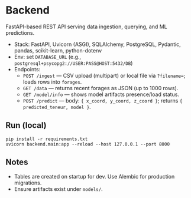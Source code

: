 # Backend

FastAPI-based REST API serving data ingestion, querying, and ML predictions.

- Stack: FastAPI, Uvicorn (ASGI), SQLAlchemy, PostgreSQL, Pydantic, pandas, scikit-learn, python-dotenv
- Env: set `DATABASE_URL` (e.g., `postgresql+psycopg2://USER:PASS@HOST:5432/DB`)
- Endpoints:
  - `POST /ingest` — CSV upload (multipart) or local file via `?filename=`; loads rows into `forages`.
  - `GET /data` — returns recent forages as JSON (up to 1000 rows).
  - `GET /model/info` — shows model artifacts presence/load status.
  - `POST /predict` — body: `{ x_coord, y_coord, z_coord }`; returns `{ predicted_teneur, model }`.

## Run (local)

```
pip install -r requirements.txt
uvicorn backend.main:app --reload --host 127.0.0.1 --port 8000
```

## Notes
- Tables are created on startup for dev. Use Alembic for production migrations.
- Ensure artifacts exist under `models/`.
